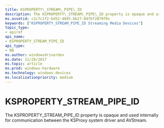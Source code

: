 ```yaml
---
title: KSPROPERTY\_STREAM\_PIPE\_ID
description: The KSPROPERTY\_STREAM\_PIPE\_ID property is opaque and used internally for communication between the KSProxy system driver and AVStream.
ms.assetid: c1c7c1f2-bd52-4845-bb27-04fbf287979c
keywords: ["KSPROPERTY_STREAM_PIPE_ID Streaming Media Devices"]
topic_type:
- apiref
api_name:
- KSPROPERTY_STREAM_PIPE_ID
api_type:
- NA
ms.author: windowsdriverdev
ms.date: 11/28/2017
ms.topic: article
ms.prod: windows-hardware
ms.technology: windows-devices
ms.localizationpriority: medium
---
```


# KSPROPERTY\_STREAM\_PIPE\_ID


The KSPROPERTY\_STREAM\_PIPE\_ID property is opaque and used internally for communication between the KSProxy system driver and AVStream.

 

 






